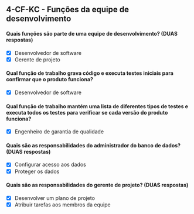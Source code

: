 ## 4-CF-KC - Funções da equipe de desenvolvimento

#### Quais funções são parte de uma equipe de desenvolvimento? (DUAS respostas)
- [x] Desenvolvedor de software
- [x] Gerente de projeto

#### Qual função de trabalho grava código e executa testes iniciais para confirmar que o produto funciona?
- [x] Desenvolvedor de software

#### Qual função de trabalho mantém uma lista de diferentes tipos de testes e executa todos os testes para verificar se cada versão do produto funciona?
- [x] Engenheiro de garantia de qualidade

#### Quais são as responsabilidades do administrador do banco de dados? (DUAS respostas)
- [x] Configurar acesso aos dados
- [x] Proteger os dados

#### Quais são as responsabilidades do gerente de projeto? (DUAS respostas)
- [x] Desenvolver um plano de projeto
- [x] Atribuir tarefas aos membros da equipe

